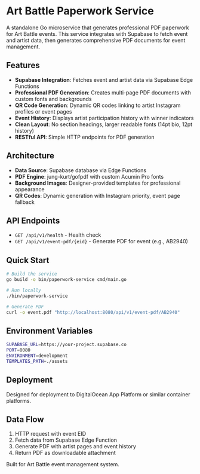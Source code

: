 # Art Battle Paperwork Service

A standalone Go microservice that generates professional PDF paperwork for Art Battle events. This service integrates with Supabase to fetch event and artist data, then generates comprehensive PDF documents for event management.

## Features

- **Supabase Integration**: Fetches event and artist data via Supabase Edge Functions
- **Professional PDF Generation**: Creates multi-page PDF documents with custom fonts and backgrounds
- **QR Code Generation**: Dynamic QR codes linking to artist Instagram profiles or event pages
- **Event History**: Displays artist participation history with winner indicators
- **Clean Layout**: No section headings, larger readable fonts (14pt bio, 12pt history)
- **RESTful API**: Simple HTTP endpoints for PDF generation

## Architecture

- **Data Source**: Supabase database via Edge Functions
- **PDF Engine**: jung-kurt/gofpdf with custom Acumin Pro fonts
- **Background Images**: Designer-provided templates for professional appearance
- **QR Codes**: Dynamic generation with Instagram priority, event page fallback

## API Endpoints

- `GET /api/v1/health` - Health check
- `GET /api/v1/event-pdf/{eid}` - Generate PDF for event (e.g., AB2940)

## Quick Start

```bash
# Build the service
go build -o bin/paperwork-service cmd/main.go

# Run locally
./bin/paperwork-service

# Generate PDF
curl -o event.pdf "http://localhost:8080/api/v1/event-pdf/AB2940"
```

## Environment Variables

```bash
SUPABASE_URL=https://your-project.supabase.co
PORT=8080
ENVIRONMENT=development
TEMPLATES_PATH=./assets
```

## Deployment

Designed for deployment to DigitalOcean App Platform or similar container platforms.

## Data Flow

1. HTTP request with event EID
2. Fetch data from Supabase Edge Function
3. Generate PDF with artist pages and event history
4. Return PDF as downloadable attachment

Built for Art Battle event management system.
